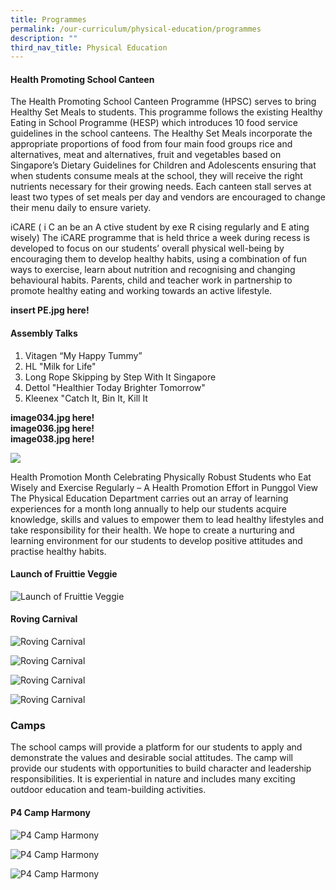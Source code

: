 ```yaml
---
title: Programmes
permalink: /our-curriculum/physical-education/programmes
description: ""
third_nav_title: Physical Education
---
```

#### Health Promoting School Canteen
The Health Promoting School Canteen Programme (HPSC) serves to bring Healthy Set Meals to students. This programme follows the existing Healthy Eating in School Programme (HESP) which introduces 10 food service guidelines in the school canteens.
The Healthy Set Meals incorporate the appropriate proportions of food from four main food groups rice and alternatives, meat and alternatives, fruit and vegetables based on Singapore’s Dietary Guidelines for Children and Adolescents ensuring that when students consume meals at the school, they will receive the right nutrients necessary for their growing needs. Each canteen stall serves at least two types of set meals per day and vendors are encouraged to change their menu daily to ensure variety.

iCARE ( i C an be an A ctive student by exe R cising regularly and E ating wisely)
The iCARE programme that is held thrice a week during recess is developed to focus on our students’ overall physical well-being by encouraging them to develop healthy habits, using a combination of fun ways to exercise, learn about nutrition and recognising and changing behavioural habits. Parents, child and teacher work in partnership to promote healthy eating and working towards an active lifestyle.

**insert PE.jpg here!**

#### Assembly Talks

1. Vitagen “My Happy Tummy”
2. HL "Milk for Life"
3. Long Rope Skipping by Step With It Singapore
4. Dettol "Healthier Today Brighter Tomorrow"
5. Kleenex "Catch It, Bin It, Kill It

**image034.jpg here!** <br>
**image036.jpg here!** <br>
**image038.jpg here!**

![](/images/image011.jpg)

Health Promotion Month Celebrating Physically Robust Students who Eat Wisely and Exercise Regularly – A Health Promotion Effort in Punggol View  
The Physical Education Department carries out an array of learning experiences for a month long annually to help our students acquire knowledge, skills and values to empower them to lead healthy lifestyles and take responsibility for their health. We hope to create a nurturing and learning environment for our students to develop positive attitudes and practise healthy habits.

  

#### Launch of Fruittie Veggie

![Launch of Fruittie Veggie](/images/Launch%20of%20Fruittie%20Veggie.png)

#### Roving Carnival

![Roving Carnival](/images/Roving%20Carnival_1.jpg)

![Roving Carnival](/images/Roving%20Carnival_2.png)

![Roving Carnival](/images/Roving%20Carnival_3.jpg)

![Roving Carnival](/images/Roving%20Carnival_4.jpg)

### Camps
  

The school camps will provide a platform for our students to apply and demonstrate the values and desirable social attitudes. The camp will provide our students with opportunities to build character and leadership responsibilities. It is experiential in nature and includes many exciting outdoor education and team-building activities.

#### P4 Camp Harmony

![P4 Camp Harmony](/images/p4%20camp%20harmony.png)

![P4 Camp Harmony](/images/p4%20camp%20harmony_2.png)

![P4 Camp Harmony](/images/pe035.jpg)